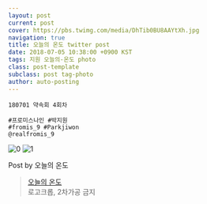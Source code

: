 ```yaml
---
layout: post
current: post
cover: https://pbs.twimg.com/media/DhTib0BU8AAYtXh.jpg
navigation: true
title: 오늘의 온도 twitter post
date: 2018-07-05 10:38:00 +0900 KST
tags: 지원 오늘의-온도 photo
class: post-template
subclass: post tag-photo
author: auto-posting
---
```


```  
180701 약속회 4회차  
  
#프로미스나인 #박지원  
#fromis_9 #Parkjiwon  
@realfromis_9  

```

![0](https://pbs.twimg.com/media/DhTibEwUwAAPrAC.jpg)
![1](https://pbs.twimg.com/media/DhTib0BU8AAYtXh.jpg)


Post by 오늘의 온도

> [오늘의 온도](https://twitter.com/Temperature_98)  
  로고크롭, 2차가공 금지